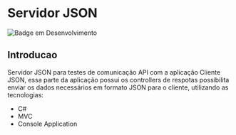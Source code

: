 # Servidor JSON

![Badge em Desenvolvimento](https://img.shields.io/static/v1?label=STATUS&message=FINALIZADO&color=GREEN&style=for-the-badge)

## Introducao

Servidor JSON para testes de comunicação API com a aplicação Cliente JSON, essa parte da aplicação possui os controllers de respotas
possibilita enviar os dados necessários em formato JSON para o cliente, utilizando as tecnologias:

* C#
* MVC
* Console Application